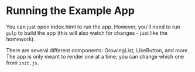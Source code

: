 # Running the Example App

You can just open index.html to run the app. However, you'll need to run `gulp` to build the app (this will also watch for changes - just like the homework).

There are several different components: GrowingList, LikeButton, and more. The app is only meant to render one at a time; you can change which one from `init.js`.
